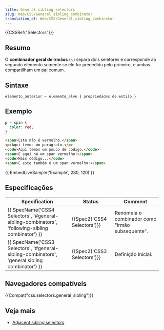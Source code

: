 ```yaml
---
title: General sibling selectors
slug: Web/CSS/General_sibling_combinator
translation_of: Web/CSS/General_sibling_combinator
---
```

{{CSSRef("Selectors")}}

## Resumo

O **combinador geral de irmãos** (\~) separa dois seletores e corresponde ao segundo elemento somente se ele for precedido pelo primeiro, e ambos compartilham um pai comum.

## Sintaxe

```
elemento_anterior ~ elemento_alvo { propriedades de estilo }
```

## Exemplo

```css
p ~ span {
  color: red;
}
```

```html
<span>Este não é vermelho.</span>
<p>Aqui temos um parágrafo.</p>
<code>Aqui temos um pouco de código.</code>
<span>E aqui há um span vermelho!</span>
<code>Mais código...</code>
<span>E este também é um span vermelho!</span>
```

{{ EmbedLiveSample('Example', 280, 120) }}

## Especificações

| Specification                                                                                                                    | Status                               | Comment                                         |
| -------------------------------------------------------------------------------------------------------------------------------- | ------------------------------------ | ----------------------------------------------- |
| {{ SpecName('CSS4 Selectors', '#general-sibling-combinators', 'following-sibling combinator') }} | {{Spec2('CSS4 Selectors')}} | Renomeia o combinador como "irmão subsequente". |
| {{ SpecName('CSS3 Selectors', '#general-sibling-combinators', 'general sibling combinator') }}     | {{Spec2('CSS3 Selectors')}} | Definição inicial.                              |

## Navegadores compatíveis

{{Compat("css.selectors.general_sibling")}}

##

## Veja mais

- [Adjacent sibling selectors](/pt-BR/docs/Web/CSS/Adjacent_sibling_selectors)
